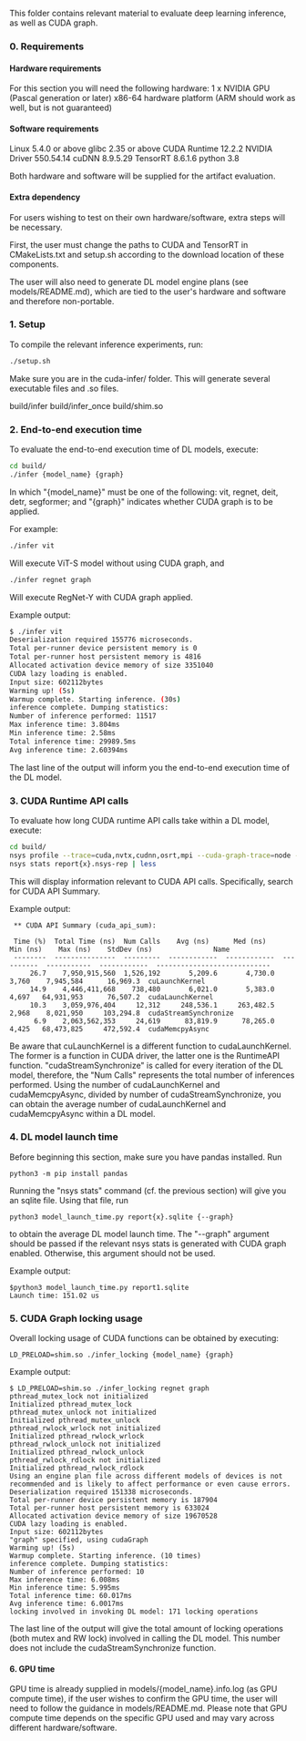 This folder contains relevant material to evaluate deep learning inference, as well as CUDA graph.

### 0. Requirements
#### Hardware requirements
For this section you will need the following hardware:
1 x NVIDIA GPU (Pascal generation or later)
x86-64 hardware platform (ARM should work as well, but is not guaranteed)

#### Software requirements
Linux 5.4.0 or above
glibc 2.35 or above
CUDA Runtime 12.2.2
NVIDIA Driver 550.54.14
cuDNN 8.9.5.29
TensorRT 8.6.1.6
python 3.8

Both hardware and software will be supplied for the artifact evaluation.

#### Extra dependency
For users wishing to test on their own hardware/software, extra steps will be necessary.

First, the user must change the paths to CUDA and TensorRT in CMakeLists.txt and setup.sh according to the download location of these components.

The user will also need to generate DL model engine plans (see models/README.md), which are tied to the user's hardware and software and therefore non-portable.

### 1. Setup
To compile the relevant inference experiments, run:

``` bash
./setup.sh
```

Make sure you are in the cuda-infer/ folder. This will generate several executable files and .so files.

build/infer
build/infer_once
build/shim.so

### 2. End-to-end execution time

To evaluate the end-to-end execution time of DL models, execute:
```bash
cd build/
./infer {model_name} {graph}
```

In which "{model_name}" must be one of the following:
vit, regnet, deit, detr, segformer; and "{graph}" indicates whether CUDA graph is to be applied.

For example:
```bash
./infer vit
```
Will execute ViT-S model without using CUDA graph, and

```bash
./infer regnet graph
```
Will execute RegNet-Y with CUDA graph applied.

Example output:

``` bash
$ ./infer vit
Deserialization required 155776 microseconds.
Total per-runner device persistent memory is 0
Total per-runner host persistent memory is 4816
Allocated activation device memory of size 3351040
CUDA lazy loading is enabled.
Input size: 602112bytes
Warming up! (5s)
Warmup complete. Starting inference. (30s)
inference complete. Dumping statistics:
Number of inference performed: 11517
Max inference time: 3.804ms
Min inference time: 2.58ms
Total inference time: 29989.5ms
Avg inference time: 2.60394ms
```
The last line of the output will inform you the end-to-end execution time of the DL model.
### 3. CUDA Runtime API calls

To evaluate how long CUDA runtime API calls take within a DL model, execute:

```bash
cd build/
nsys profile --trace=cuda,nvtx,cudnn,osrt,mpi --cuda-graph-trace=node --cudabacktrace=all ./infer {model_name} {graph}
nsys stats report{x}.nsys-rep | less
```

This will display information relevant to CUDA API calls. Specifically, search for CUDA API Summary.

Example output:

```
 ** CUDA API Summary (cuda_api_sum):

 Time (%)  Total Time (ns)  Num Calls    Avg (ns)      Med (ns)     Min (ns)    Max (ns)    StdDev (ns)               Name            
 --------  ---------------  ---------  ------------  ------------  ----------  -----------  ------------  ----------------------------
     26.7    7,950,915,560  1,526,192       5,209.6       4,730.0       3,760    7,945,584      16,969.3  cuLaunchKernel              
     14.9    4,446,411,668    738,480       6,021.0       5,383.0       4,697   64,931,953      76,507.2  cudaLaunchKernel                    
     10.3    3,059,976,404     12,312     248,536.1     263,482.5       2,968    8,021,950     103,294.8  cudaStreamSynchronize  
      6.9    2,063,562,353     24,619      83,819.9      78,265.0       4,425   68,473,825     472,592.4  cudaMemcpyAsync                      
```

Be aware that cuLaunchKernel is a different function to cudaLaunchKernel. The former is a function in CUDA driver, the latter one is the RuntimeAPI function.
"cudaStreamSynchronize" is called for every iteration of the DL model, therefore, the "Num Calls" represents the total number of inferences performed.
Using the number of cudaLaunchKernel and cudaMemcpyAsync, divided by number of cudaStreamSynchronize, you can obtain the average number of cudaLaunchKernel and
cudaMemcpyAsync within a DL model.

### 4. DL model launch time
Before beginning this section, make sure you have pandas installed. Run
```
python3 -m pip install pandas
```

Running the "nsys stats" command (cf. the previous section) will give you an sqlite file. Using that file, run

```
python3 model_launch_time.py report{x}.sqlite {--graph}
```
to obtain the average DL model launch time. The "--graph" argument should be passed if the relevant nsys stats is generated with CUDA graph enabled. Otherwise, this argument should not be used.

Example output:
```
$python3 model_launch_time.py report1.sqlite
Launch time: 151.02 us
```

### 5. CUDA Graph locking usage
Overall locking usage of CUDA functions can be obtained by executing:

```
LD_PRELOAD=shim.so ./infer_locking {model_name} {graph}
```

Example output:

```
$ LD_PRELOAD=shim.so ./infer_locking regnet graph
pthread_mutex_lock not initialized
Initialized pthread_mutex_lock
pthread_mutex_unlock not initialized
Initialized pthread_mutex_unlock
pthread_rwlock_wrlock not initialized
Initialized pthread_rwlock_wrlock
pthread_rwlock_unlock not initialized
Initialized pthread_rwlock_unlock
pthread_rwlock_rdlock not initialized
Initialized pthread_rwlock_rdlock
Using an engine plan file across different models of devices is not recommended and is likely to affect performance or even cause errors.
Deserialization required 151338 microseconds.
Total per-runner device persistent memory is 187904
Total per-runner host persistent memory is 633024
Allocated activation device memory of size 19670528
CUDA lazy loading is enabled.
Input size: 602112bytes
"graph" specified, using cudaGraph
Warming up! (5s)
Warmup complete. Starting inference. (10 times)
inference complete. Dumping statistics:
Number of inference performed: 10
Max inference time: 6.008ms
Min inference time: 5.995ms
Total inference time: 60.017ms
Avg inference time: 6.0017ms
locking involved in invoking DL model: 171 locking operations
```

The last line of the output will give the total amount of locking operations (both mutex and RW lock) involved in calling the DL model.
This number does not include the cudaStreamSynchronize function.

#### 6. GPU time

GPU time is already supplied in models/{model_name}.info.log (as GPU compute time), if the user wishes to confirm the GPU time, the user will need to follow the guidance in models/README.md. Please note that GPU compute time depends on the specific GPU used and may vary across different hardware/software.
